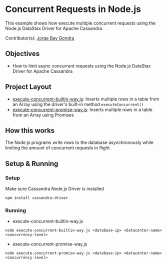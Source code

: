 # Concurrent Requests in Node.js
This example shows how execute multiple concurrent requests using the Node.js DataStax Driver for Apache Cassandra

Contributor(s): [Jorge Bay Gondra](https://github.com/jorgebay)

## Objectives
- How to limit async concurrent requests using the Node.js DataStax Driver for Apache Cassandra

## Project Layout
- [execute-concurrent-builtin-way.js](concurrent/execute-concurrent-builtin-way.js): Inserts multiple rows in a table from an Array using the driver's built-in method `executeConcurrent()`
- [execute-concurrent-promise-way.js](concurrent/execute-concurrent-promise-way.js): Inserts multiple rows in a table from an Array using Promises

## How this works
The Node.js programs write rows to the database asynchronously while limiting the amount of concurrent requests in flight.

## Setup & Running
### Setup
Make sure Cassandra Node.js Driver is installed
```
npm install cassandra-driver
```

### Running
* execute-concurrent-builtin-way.js 
```
node execute-concurrent-builtin-way.js <database-ip> <datacenter-name> <concurrency-level>
```

* execute-concurrent-promise-way.js
```
node execute-concurrent-promise-way.js <database-ip> <datacenter-name> <concurrency-level>
```

